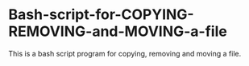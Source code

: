 # Bash-script-for-COPYING-REMOVING-and-MOVING-a-file
This is a bash script program for copying, removing and moving a file.
